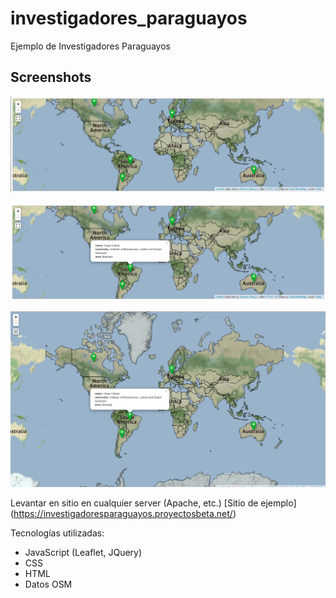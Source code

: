 # investigadores_paraguayos
Ejemplo de Investigadores Paraguayos

## Screenshots

![Screenshot](screenshots/landing.png)

![Screenshot](screenshots/researcher_info.png)

![Screenshot](screenshots/fullscreen.png)

Levantar en sitio en cualquier server (Apache, etc.)
[Sitio de ejemplo] (https://investigadoresparaguayos.proyectosbeta.net/)

Tecnologías utilizadas:
- JavaScript (Leaflet, JQuery)
- CSS
- HTML
- Datos OSM
